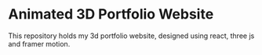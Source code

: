 #  Animated 3D Portfolio Website 

This repository holds my 3d portfolio website, designed using react, three js and framer motion.
